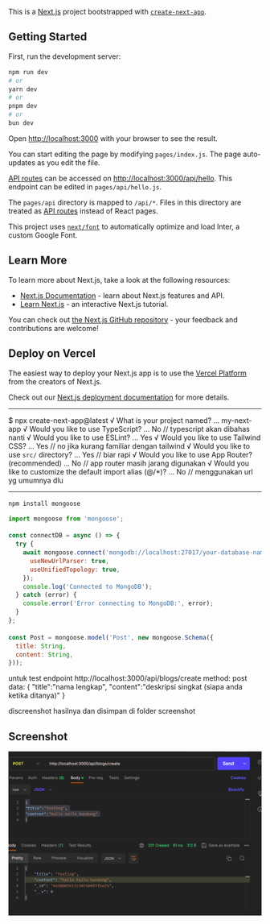 This is a [Next.js](https://nextjs.org/) project bootstrapped with [`create-next-app`](https://github.com/vercel/next.js/tree/canary/packages/create-next-app).

## Getting Started

First, run the development server:

```bash
npm run dev
# or
yarn dev
# or
pnpm dev
# or
bun dev
```

Open [http://localhost:3000](http://localhost:3000) with your browser to see the result.

You can start editing the page by modifying `pages/index.js`. The page auto-updates as you edit the file.

[API routes](https://nextjs.org/docs/api-routes/introduction) can be accessed on [http://localhost:3000/api/hello](http://localhost:3000/api/hello). This endpoint can be edited in `pages/api/hello.js`.

The `pages/api` directory is mapped to `/api/*`. Files in this directory are treated as [API routes](https://nextjs.org/docs/api-routes/introduction) instead of React pages.

This project uses [`next/font`](https://nextjs.org/docs/basic-features/font-optimization) to automatically optimize and load Inter, a custom Google Font.

## Learn More

To learn more about Next.js, take a look at the following resources:

- [Next.js Documentation](https://nextjs.org/docs) - learn about Next.js features and API.
- [Learn Next.js](https://nextjs.org/learn) - an interactive Next.js tutorial.

You can check out [the Next.js GitHub repository](https://github.com/vercel/next.js/) - your feedback and contributions are welcome!

## Deploy on Vercel

The easiest way to deploy your Next.js app is to use the [Vercel Platform](https://vercel.com/new?utm_medium=default-template&filter=next.js&utm_source=create-next-app&utm_campaign=create-next-app-readme) from the creators of Next.js.

Check out our [Next.js deployment documentation](https://nextjs.org/docs/deployment) for more details.


---
$ npx create-next-app@latest
√ What is your project named? ... my-next-app
√ Would you like to use TypeScript? ... No // typescript akan dibahas nanti
√ Would you like to use ESLint? ...  Yes
√ Would you like to use Tailwind CSS? ...  Yes // no jika kurang familiar dengan tailwind
√ Would you like to use `src/` directory? ...  Yes // biar rapi
√ Would you like to use App Router? (recommended) ... No // app router masih jarang digunakan
√ Would you like to customize the default import alias (@/*)? ... No // menggunakan url yg umumnya dlu


---
```bush
npm install mongoose
```

```js
import mongoose from 'mongoose';

const connectDB = async () => {
  try {
    await mongoose.connect('mongodb://localhost:27017/your-database-name', {
      useNewUrlParser: true,
      useUnifiedTopology: true,
    });
    console.log('Connected to MongoDB');
  } catch (error) {
    console.error('Error connecting to MongoDB:', error);
  }
};

const Post = mongoose.model('Post', new mongoose.Schema({
  title: String,
  content: String,
}));
```

untuk test
endpoint
http://localhost:3000/api/blogs/create
method: post
data:
{
"title":"nama lengkap",
"content":"deskripsi singkat (siapa anda ketika ditanya)"
}

discreenshot hasilnya dan disimpan di folder screenshot

## Screenshot
![ss](/screenshot/ss.png)


